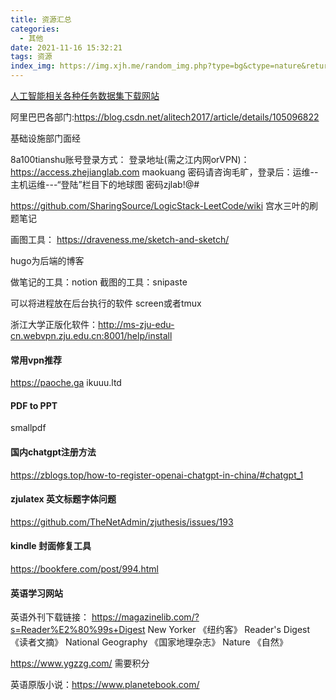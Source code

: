 ```yaml
---
title: 资源汇总
categories:
  - 其他
date: 2021-11-16 15:32:21
tags: 资源
index_img: https://img.xjh.me/random_img.php?type=bg&ctype=nature&return=302
---
```



[人工智能相关各种任务数据集下载网站](https://www.payititi.com/)

阿里巴巴各部门:https://blog.csdn.net/alitech2017/article/details/105096822

基础设施部门面经

8a100tianshu账号登录方式：
登录地址(需之江内网orVPN)：https://access.zhejianglab.com  maokuang 密码请咨询毛旷，登录后：运维--主机运维---“登陆”栏目下的地球图
密码zjlab!@#


https://github.com/SharingSource/LogicStack-LeetCode/wiki 宫水三叶的刷题笔记

画图工具：
https://draveness.me/sketch-and-sketch/

hugo为后端的博客

做笔记的工具：notion 截图的工具：snipaste

可以将进程放在后台执行的软件 screen或者tmux

浙江大学正版化软件：http://ms-zju-edu-cn.webvpn.zju.edu.cn:8001/help/install


#### 常用vpn推荐
https://paoche.ga
ikuuu.ltd


#### PDF to PPT
smallpdf


#### 国内chatgpt注册方法
https://zblogs.top/how-to-register-openai-chatgpt-in-china/#chatgpt_1

#### zjulatex 英文标题字体问题
https://github.com/TheNetAdmin/zjuthesis/issues/193


#### kindle 封面修复工具
https://bookfere.com/post/994.html

#### 英语学习网站
英语外刊下载链接： https://magazinelib.com/?s=Reader%E2%80%99s+Digest
New Yorker 《纽约客》
Reader's Digest 《读者文摘》
National Geography 《国家地理杂志》
Nature  《自然》


https://www.ygzzg.com/ 需要积分

英语原版小说：https://www.planetebook.com/